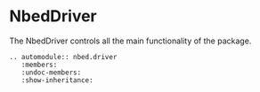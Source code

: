 # NbedDriver

The NbedDriver controls all the main functionality of the package.

```{eval-rst}
.. automodule:: nbed.driver
   :members:
   :undoc-members:
   :show-inheritance:
```
